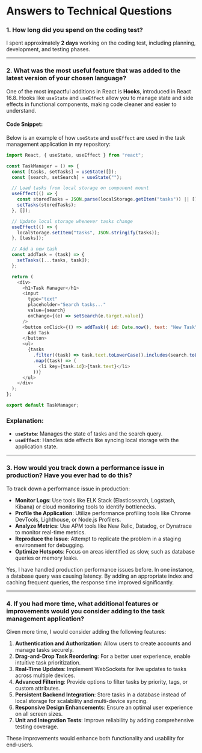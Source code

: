 
# Answers to Technical Questions

### 1. How long did you spend on the coding test?  
I spent approximately **2 days** working on the coding test, including planning, development, and testing phases.

---

### 2. What was the most useful feature that was added to the latest version of your chosen language?  
One of the most impactful additions in React is **Hooks**, introduced in React 16.8. Hooks like `useState` and `useEffect` allow you to manage state and side effects in functional components, making code cleaner and easier to understand.  

#### Code Snippet:  
Below is an example of how `useState` and `useEffect` are used in the task management application in my repository:  

```javascript
import React, { useState, useEffect } from "react";

const TaskManager = () => {
  const [tasks, setTasks] = useState([]);
  const [search, setSearch] = useState("");

  // Load tasks from local storage on component mount
  useEffect(() => {
    const storedTasks = JSON.parse(localStorage.getItem("tasks")) || [];
    setTasks(storedTasks);
  }, []);

  // Update local storage whenever tasks change
  useEffect(() => {
    localStorage.setItem("tasks", JSON.stringify(tasks));
  }, [tasks]);

  // Add a new task
  const addTask = (task) => {
    setTasks([...tasks, task]);
  };

  return (
    <div>
      <h1>Task Manager</h1>
      <input
        type="text"
        placeholder="Search tasks..."
        value={search}
        onChange={(e) => setSearch(e.target.value)}
      />
      <button onClick={() => addTask({ id: Date.now(), text: "New Task" })}>
        Add Task
      </button>
      <ul>
        {tasks
          .filter((task) => task.text.toLowerCase().includes(search.toLowerCase()))
          .map((task) => (
            <li key={task.id}>{task.text}</li>
          ))}
      </ul>
    </div>
  );
};

export default TaskManager;
```

### Explanation:  
- **`useState`**: Manages the state of tasks and the search query.  
- **`useEffect`**: Handles side effects like syncing local storage with the application state.  

---

### 3. How would you track down a performance issue in production? Have you ever had to do this?  
To track down a performance issue in production:  
- **Monitor Logs**: Use tools like ELK Stack (Elasticsearch, Logstash, Kibana) or cloud monitoring tools to identify bottlenecks.  
- **Profile the Application**: Utilize performance profiling tools like Chrome DevTools, Lighthouse, or Node.js Profilers.  
- **Analyze Metrics**: Use APM tools like New Relic, Datadog, or Dynatrace to monitor real-time metrics.  
- **Reproduce the Issue**: Attempt to replicate the problem in a staging environment for debugging.  
- **Optimize Hotspots**: Focus on areas identified as slow, such as database queries or memory leaks.  

Yes, I have handled production performance issues before. In one instance, a database query was causing latency. By adding an appropriate index and caching frequent queries, the response time improved significantly.

---

### 4. If you had more time, what additional features or improvements would you consider adding to the task management application?  
Given more time, I would consider adding the following features:  
1. **Authentication and Authorization**: Allow users to create accounts and manage tasks securely.  
2. **Drag-and-Drop Task Reordering**: For a better user experience, enable intuitive task prioritization.  
3. **Real-Time Updates**: Implement WebSockets for live updates to tasks across multiple devices.  
4. **Advanced Filtering**: Provide options to filter tasks by priority, tags, or custom attributes.  
5. **Persistent Backend Integration**: Store tasks in a database instead of local storage for scalability and multi-device syncing.  
6. **Responsive Design Enhancements**: Ensure an optimal user experience on all screen sizes.  
7. **Unit and Integration Tests**: Improve reliability by adding comprehensive testing coverage.  

These improvements would enhance both functionality and usability for end-users.
